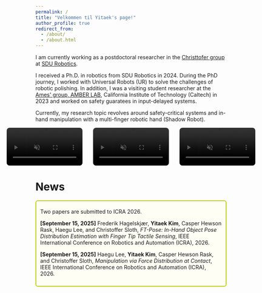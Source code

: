 ```yaml
---
permalink: /
title: "Velkommen til Yitaek's page!"
author_profile: true
redirect_from: 
  - /about/
  - /about.html
---
```


I am currently working as a postdoctoral researcher in the [Christtofer group](https://portal.findresearcher.sdu.dk/en/persons/chsl) at [SDU Robotics](https://www.sdu.dk/en/forskning/sdurobotics). 

I received a Ph.D. in robotics from SDU Robotics in 2024. During the PhD journey, I worked with Universal Robots (UR) to solve the challenges of robotic polishing. In addition, I was a visiting student researcher at the [Ames' group, AMBER LAB](http://www.bipedalrobotics.com/), California Institute of Technology (Caltech) in 2023 and worked on safety guaratees in input-delayed systems. 

Currently, my research topic revolves around safety-critical systems and in-hand manipulation with a multi-finger robotic hand (Shadow Robot).

<!-- <div style="display: grid; grid-template-columns: repeat(3, 2fr); gap: 2em; margin-top: 1em;">
  <video autoplay muted loop playsinline controls style="width:100%; border-radius:8px;">
    <source src="/assets/videos/opening_the_lid.mp4" type="video/mp4">
    Your browser does not support the video tag.
  </video>
  <figcaption style="margin-top:0.5em; font-size:0.9em; color:#555;">
    RL-based Hand Manipulation
  </figcaption>

  <video autoplay muted loop playsinline controls style="width:100%; border-radius:8px;">
    <source src="/assets/videos/safety_grasping.mp4" type="video/mp4">
    Your browser does not support the video tag.
  </video>
  <figcaption style="margin-top:0.5em; font-size:0.9em; color:#555;">
    Safe Grasping (Based on CBF)
  </figcaption>

  <video autoplay muted loop playsinline controls style="width:100%; border-radius:8px;">
    <source src="/assets/videos/iros2024_quality_garauntees.mp4" type="video/mp4">
    Your browser does not support the video tag.
  </video>
  <figcaption style="margin-top:0.5em; font-size:0.9em; color:#555;">
    Qaulity Garrantees for Robotic Polishing (Based on CBF)
  </figcaption>
</div> -->

<div style="display: flex; justify-content: center; gap: 2em; margin-top: 1em;">
  <video autoplay muted loop playsinline controls style="width:200px; border-radius:8px;">
    <source src="/assets/videos/opening_the_lid.mp4" type="video/mp4">
  </video>

  <video autoplay muted loop playsinline controls style="width:200px; border-radius:8px;">
    <source src="/assets/videos/safety_grasping.mp4" type="video/mp4">
  </video>

  <video autoplay muted loop playsinline controls style="width:200px; border-radius:8px;">
    <source src="/assets/videos/iros2024_quality_garauntees.mp4" type="video/mp4">
  </video>
</div>


News
======

<div style="border: 2px solid #b8cc00ff; background-color: #fffef5ff; padding:0.75em; margin:0.5em 0; border-radius:6px;">

  <div style="margin-top:0.6em;">
    Two papers are submitted to ICRA 2026.
  </div>

<strong>[September 15, 2025]</strong>  Frederik Hagelskjær, <strong>Yitaek Kim</strong>, Casper Hewson Rask, Haegu Lee, and Christoffer Sloth, <em>FT-Pose: In-Hand Object Pose Distribution Estimation with Finger Tip Tactile Sensing</em>, IEEE International Conference on Robotics and Automation (ICRA), 2026.

 <p style="margin-bottom:0.6em;"></p>

<strong>[September 15, 2025]</strong>  Haegu Lee, <strong>Yitaek Kim</strong>, Casper Hewson Rask, and Christoffer Sloth, <em>Manipulation via Force Distribution at Contact</em>, IEEE International Conference on Robotics and Automation (ICRA), 2026.
</div>

<div style="margin-top:0.6em;">


<!-- <div style="border: 2px solid #fdfdfdff; background-color: #fffef5ff; padding:0.75em; margin:0.5em 0; border-radius:6px;">

  <strong style="color:#CC0000;">[June 24, 2025]</strong> I am honored to give a presentation titled, <em>"Safety-Ensured Modern Applications under Model Uncertainty"</em> in the workshop, <em>"Safe Control and Learning in Autonomous Systems"</em>, <a href="https://ecc25.csiefoundation.am/">Link</a>.
  
  <div style="margin-top:0.6em;">
    Three papers are accepted and presented in ECC 2025!
  </div>

  <p style="margin-bottom:1em;"></p>
  
  <p><strong>[June 25, 2025]</strong> "Robust Adaptive Safe Robotic Grasping with Tactile Sensing" by Yitaek Kim, Jeeseop Kim, Albert Hao Li, Aaron Ames, Christoffer Sloth, <a href="https://arxiv.org/pdf/2411.07833">arXiv</a></p>

  <p><strong>[June 25, 2025]</strong> "Minimizing Conservatism in Safety-Critical Control for Input-Delayed Systems Via Adaptive Delay Estimation" by Yitaek Kim, Ersin Das, Jeeseop Kim, Aaron Ames, Joel W. Burdick, Christoffer Sloth, <a href="https://arxiv.org/pdf/2411.17277">arXiv</a></p>

  <p><strong>[June 25, 2025]</strong> "Robust Adaptive Time-Varying Control Barrier Function with Application to Robotic Surface Treatment" by Yitaek Kim, Christoffer Sloth, <a href="https://arxiv.org/pdf/2506.14249">arXiv</a></p>

  <div style="margin-top:0.6em;">
    Our paper is accepted in IROS 2025!
  </div>

  <p style="margin-bottom:1em;"></p>
  
  <p><strong>[June 16, 2025]</strong> "  Trajectory Optimization for In-Hand Manipulation with Tactile Force Control" by Haegu Lee*, Yitaek Kim, Victor Melbye Staven, Christoffer, <a href="https://arxiv.org/pdf/2503.08222">arXiv</a></p>

</div> -->
